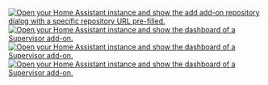 <a href="https://my.home-assistant.io/redirect/supervisor_add_addon_repository/?repository_url=https%3A%2F%2Fgithub.com%2FKastB%2Fhassio-addons" target="_blank"><img src="https://my.home-assistant.io/badges/supervisor_add_addon_repository.svg" alt="Open your Home Assistant instance and show the add add-on repository dialog with a specific repository URL pre-filled."></a>  
<a href="https://my.home-assistant.io/redirect/supervisor_addon/?addon=a0322851_fhem" target="_blank"><img src="https://my.home-assistant.io/badges/supervisor_addon.svg" alt="Open your Home Assistant instance and show the dashboard of a Supervisor add-on."></a>  
<a href="https://my.home-assistant.io/redirect/supervisor_addon/?addon=958e2f13_teslapvcharging" target="_blank"><img src="https://my.home-assistant.io/badges/supervisor_addon.svg" alt="Open your Home Assistant instance and show the dashboard of a Supervisor add-on."></a>  
<a href="https://my.home-assistant.io/redirect/supervisor_addon/?addon=698bedd2_vzlogger" target="_blank"><img src="https://my.home-assistant.io/badges/supervisor_addon.svg" alt="Open your Home Assistant instance and show the dashboard of a Supervisor add-on."></a>  
